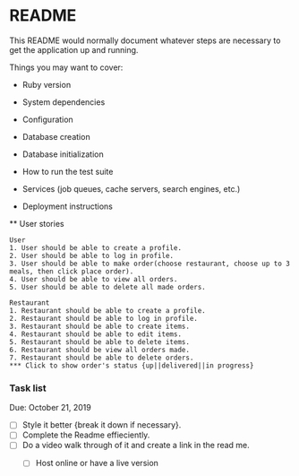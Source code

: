 # README

This README would normally document whatever steps are necessary to get the
application up and running.

Things you may want to cover:

* Ruby version

* System dependencies

* Configuration

* Database creation

* Database initialization

* How to run the test suite

* Services (job queues, cache servers, search engines, etc.)

* Deployment instructions

** User stories

    User
    1. User should be able to create a profile.
    2. User should be able to log in profile.
    3. User should be able to make order(choose restaurant, choose up to 3 meals, then click place order).
    4. User should be able to view all orders.
    5. User should be able to delete all made orders. 

    Restaurant
    1. Restaurant should be able to create a profile.
    2. Restaurant should be able to log in profile.
    3. Restaurant should be able to create items.
    4. Restaurant should be able to edit items.
    5. Restaurant should be able to delete items.
    6. Restaurant should be view all orders made.
    7. Restaurant should be able to delete orders.
    *** Click to show order's status {up||delivered||in progress}

### Task list
Due: October 21, 2019

- [ ] Style it better {break it down if necessary}.
- [ ] Complete the Readme effieciently.
- [ ] Do a video walk through of it and create a link in the read me.
    - [ ] Host online or have a live version
    
